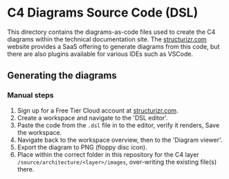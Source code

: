 # C4 Diagrams Source Code (DSL)

This directory contains the diagrams-as-code files used to create the C4 diagrams within the technical documentation site. The [structurizr.com](https://structurizr.com/) website provides a SaaS offering to generate diagrams from this code, but there are also plugins available for various IDEs such as VSCode.

## Generating the diagrams

### Manual steps

1. Sign up for a Free Tier Cloud account at [structurizr.com](https://structurizr.com/).
2. Create a workspace and navigate to the 'DSL editor'.
3. Paste the code from the `.dsl` file in to the editor, verify it renders, Save the workspace.
4. Navigate back to the workspace overview, then to the 'Diagram viewer'.
5. Export the diagram to PNG (floppy disc icon).
6. Place within the correct folder in this repository for the C4 layer `/source/architecture/<layer>/images`, over-writing the existing file(s) there.
